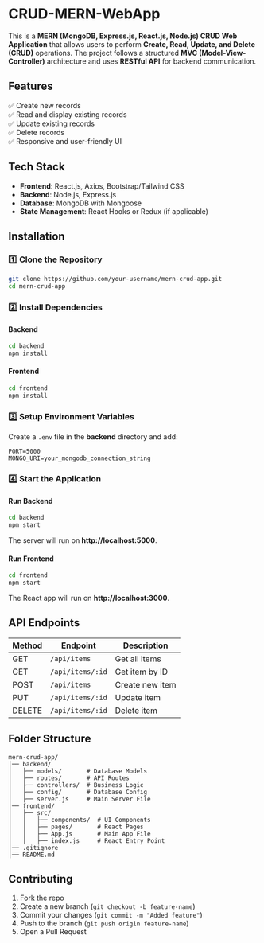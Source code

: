 ﻿# CRUD-MERN-WebApp

This is a **MERN (MongoDB, Express.js, React.js, Node.js) CRUD Web Application** that allows users to perform **Create, Read, Update, and Delete (CRUD)** operations. The project follows a structured **MVC (Model-View-Controller)** architecture and uses **RESTful API** for backend communication.

## Features  
✅ Create new records  
✅ Read and display existing records  
✅ Update existing records  
✅ Delete records  
✅ Responsive and user-friendly UI  

## Tech Stack  
- **Frontend**: React.js, Axios, Bootstrap/Tailwind CSS  
- **Backend**: Node.js, Express.js  
- **Database**: MongoDB with Mongoose  
- **State Management**: React Hooks or Redux (if applicable)  

## Installation  

### 1️⃣ Clone the Repository  
```bash
git clone https://github.com/your-username/mern-crud-app.git
cd mern-crud-app
```

### 2️⃣ Install Dependencies  

#### Backend  
```bash
cd backend
npm install
```

#### Frontend  
```bash
cd frontend
npm install
```

### 3️⃣ Setup Environment Variables  
Create a `.env` file in the **backend** directory and add:  
```env
PORT=5000
MONGO_URI=your_mongodb_connection_string
```

### 4️⃣ Start the Application  

#### Run Backend  
```bash
cd backend
npm start
```
The server will run on **http://localhost:5000**.

#### Run Frontend  
```bash
cd frontend
npm start
```
The React app will run on **http://localhost:3000**.

## API Endpoints  
| Method | Endpoint       | Description          |
|--------|--------------|----------------------|
| GET    | `/api/items` | Get all items       |
| GET    | `/api/items/:id` | Get item by ID    |
| POST   | `/api/items` | Create new item     |
| PUT    | `/api/items/:id` | Update item       |
| DELETE | `/api/items/:id` | Delete item       |

## Folder Structure  
```
mern-crud-app/
│── backend/
│   ├── models/       # Database Models
│   ├── routes/       # API Routes
│   ├── controllers/  # Business Logic
│   ├── config/       # Database Config
│   ├── server.js     # Main Server File
│── frontend/
│   ├── src/
│   │   ├── components/  # UI Components
│   │   ├── pages/       # React Pages
│   │   ├── App.js       # Main App File
│   │   ├── index.js     # React Entry Point
│── .gitignore
│── README.md
```

## Contributing  
1. Fork the repo  
2. Create a new branch (`git checkout -b feature-name`)  
3. Commit your changes (`git commit -m "Added feature"`)  
4. Push to the branch (`git push origin feature-name`)  
5. Open a Pull Request 
